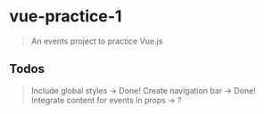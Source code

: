 # vue-practice-1

> An events project to practice Vue.js

## Todos

> Include global styles -> Done!
> Create navigation bar -> Done!
> Integrate content for events in props -> ?
